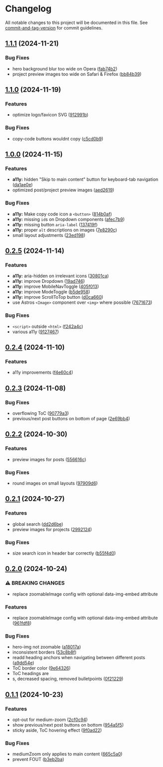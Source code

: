 # Changelog

All notable changes to this project will be documented in this file. See [commit-and-tag-version](https://github.com/absolute-version/commit-and-tag-version) for commit guidelines.

## [1.1.1](https://github.com/FjellOverflow/nordlys/compare/v1.1.0...v1.1.1) (2024-11-21)


### Bug Fixes

* hero background blur too wide on Opera ([fab74b2](https://github.com/FjellOverflow/nordlys/commit/fab74b26cf0fa594c67d620367c33c18b9a59c3d))
* project preview images too wide on Safari & Firefox ([bb84b39](https://github.com/FjellOverflow/nordlys/commit/bb84b39775120ef3800448d525b1b2ad36a98aaa))

## [1.1.0](https://github.com/FjellOverflow/nordlys/compare/v1.0.0...v1.1.0) (2024-11-19)


### Features

* optimize logo/favicon SVG ([912991b](https://github.com/FjellOverflow/nordlys/commit/912991bf123c5fe527d08ac3fa66b9eb1b91a349))


### Bug Fixes

* copy-code buttons wouldnt copy ([c5cd0b9](https://github.com/FjellOverflow/nordlys/commit/c5cd0b983a5ce7098c4eeb1e2f559583b7aa5636))

## [1.0.0](https://github.com/FjellOverflow/nordlys/compare/v0.2.5...v1.0.0) (2024-11-15)


### Features

* **a11y:** hidden "Skip to main content" button for keyboard-tab navigation ([da1ae0e](https://github.com/FjellOverflow/nordlys/commit/da1ae0e637d28e37436779dc8489c07eeb52bafe))
* optimized post/project preview images ([aed2619](https://github.com/FjellOverflow/nordlys/commit/aed261917e315128433ee9532b758fca107b1b86))


### Bug Fixes

* **a11y:** Make copy code icon a `<button>` ([814b0af](https://github.com/FjellOverflow/nordlys/commit/814b0afea0b2d484265f6e0ed647cc085df3872c))
* **a11y:** missing `id`s on Dropdown components ([afec7b9](https://github.com/FjellOverflow/nordlys/commit/afec7b9161c8936b1309f980ed96ec15fab2fb3b))
* **a11y:** missing button `aria-label` ([137419f](https://github.com/FjellOverflow/nordlys/commit/137419f11e7910972150e68c36059e9fb7f03d39))
* **a11y:** proper `alt` descriptions on images ([7e8290c](https://github.com/FjellOverflow/nordlys/commit/7e8290c610f2fe1a2a050a0db5c856293ef10a9c))
* small layout adjustments ([23ed198](https://github.com/FjellOverflow/nordlys/commit/23ed1983fb3c10256e8b7f7d067e791ce3f06f38))

## [0.2.5](https://github.com/FjellOverflow/nordlys/compare/v0.2.4...v0.2.5) (2024-11-14)

### Features

- **a11y:** aria-hidden on irrelevant icons ([30801ca](https://github.com/FjellOverflow/nordlys/commit/30801cafd0331996c29c4a9437c904186336ea2c))
- **a11y:** improve Dropdown ([19ad746](https://github.com/FjellOverflow/nordlys/commit/19ad7466d40139235866b4fc8bf72502bd4cd13c))
- **a11y:** improve MobileNavToggle ([405f013](https://github.com/FjellOverflow/nordlys/commit/405f013948b0771f2ea8f78e80ff310d4e22e7f2))
- **a11y:** improve ModeToggle ([b5de958](https://github.com/FjellOverflow/nordlys/commit/b5de9587a70a89cff3a2788e24b1cae906525034))
- **a11y:** improve ScrollToTop button ([d0ca660](https://github.com/FjellOverflow/nordlys/commit/d0ca66031f5379e59acd659c5d491a312df4ed64))
- use Astros `<Image>` component over `<img>` where possible ([7671673](https://github.com/FjellOverflow/nordlys/commit/7671673f5d4669c5d822969d2c6052f40a2ada52))

### Bug Fixes

- `<script>` outside `<html>` ([f242a4c](https://github.com/FjellOverflow/nordlys/commit/f242a4cf92c323ec12212d1a3bd400734133a8e1))
- various a11y ([9127467](https://github.com/FjellOverflow/nordlys/commit/9127467c5362db99eb4fea7ae8d03d2e355b6a68))

## [0.2.4](https://github.com/FjellOverflow/nordlys/compare/v0.2.3...v0.2.4) (2024-11-10)

### Features

- a11y improvements ([f4e60c4](https://github.com/FjellOverflow/nordlys/commit/f4e60c447a57f1df4914696d6dc281d501fe0f01))

## [0.2.3](https://github.com/FjellOverflow/nordlys/compare/v0.2.2...v0.2.3) (2024-11-08)

### Bug Fixes

- overflowing ToC ([90779a3](https://github.com/FjellOverflow/nordlys/commit/90779a3e597b32039004a7b3c9e2c6e46eb80dc0))
- previous/next post buttons on bottom of page ([2e69bb4](https://github.com/FjellOverflow/nordlys/commit/2e69bb4f23bc9904a27294ed83d03e94d315491e))

## [0.2.2](https://github.com/FjellOverflow/nordlys/compare/v0.2.1...v0.2.2) (2024-10-30)

### Features

- preview images for posts ([556616c](https://github.com/FjellOverflow/nordlys/commit/556616c0fb3423c06e81bef5d3824ae2c29b9ea4))

### Bug Fixes

- round images on small layouts ([97909d6](https://github.com/FjellOverflow/nordlys/commit/97909d6c2006e2372a4bb2d1e44f847b60162964))

## [0.2.1](https://github.com/FjellOverflow/nordlys/compare/v0.2.0...v0.2.1) (2024-10-27)

### Features

- global search ([dd2d6be](https://github.com/FjellOverflow/nordlys/commit/dd2d6be5c173715dd96635ef1ab7fee93d84ff81))
- preview images for projects ([2992124](https://github.com/FjellOverflow/nordlys/commit/29921243ecbcee25ddd81cd8f2ee2b3f0b8c4857))

### Bug Fixes

- size search icon in header bar correctly ([b55f4d0](https://github.com/FjellOverflow/nordlys/commit/b55f4d08c5f4c945138706a7e064d2fe4231ac30))

## [0.2.0](https://github.com/FjellOverflow/nordlys/compare/v0.1.1...v0.2.0) (2024-10-24)

### ⚠ BREAKING CHANGES

- replace zoomableImage config with optional data-img-embed attribute

### Features

- replace zoomableImage config with optional data-img-embed attribute ([961fdf8](https://github.com/FjellOverflow/nordlys/commit/961fdf88e133868f27a59fb8f3d691e2a76ba5c5))

### Bug Fixes

- hero-img not zoomable ([a18017a](https://github.com/FjellOverflow/nordlys/commit/a18017ad155c7a780f7ca455698855fe9374e051))
- inconsistent borders ([53c8b8f](https://github.com/FjellOverflow/nordlys/commit/53c8b8f0cb24779aabccffa1bcdfa87c63f07c39))
- readd heading anchors when navigating between different posts ([a9dd54e](https://github.com/FjellOverflow/nordlys/commit/a9dd54e2b3aca12e554baff1be8dd15bbb9731e7))
- ToC border color ([9e64326](https://github.com/FjellOverflow/nordlys/commit/9e643265741a6dcab0e2572c0ee31b19b0d8b936))
- ToC headings are <li>s, decreased spacing, removed bulletpoints ([0f21229](https://github.com/FjellOverflow/nordlys/commit/0f21229d077a1f40a3a4aeb6dcdcf3ae75c887d6))

## [0.1.1](https://github.com/FjellOverflow/nordlys/compare/v0.1.0...v0.1.1) (2024-10-23)

### Features

- opt-out for medium-zoom ([2cf0c94](https://github.com/FjellOverflow/nordlys/commit/2cf0c943748f91cfec1deedbd8c9b2c6e1a507d0))
- show previous/next post buttons on bottom ([954a5f5](https://github.com/FjellOverflow/nordlys/commit/954a5f5ece9ad5a73f4ffd6c5b67a02ec02c84e4))
- sticky aside, ToC hovering effect ([9f0ad22](https://github.com/FjellOverflow/nordlys/commit/9f0ad22edaae76132e46cf9e81592517f1c88888))

### Bug Fixes

- mediumZoom only applies to main content ([665c5a0](https://github.com/FjellOverflow/nordlys/commit/665c5a02461727da99de689b16c00418396f0834))
- prevent FOUT ([b3eb2ba](https://github.com/FjellOverflow/nordlys/commit/b3eb2ba6f3f065b41f939f71b0d2f405d0cdd410))
